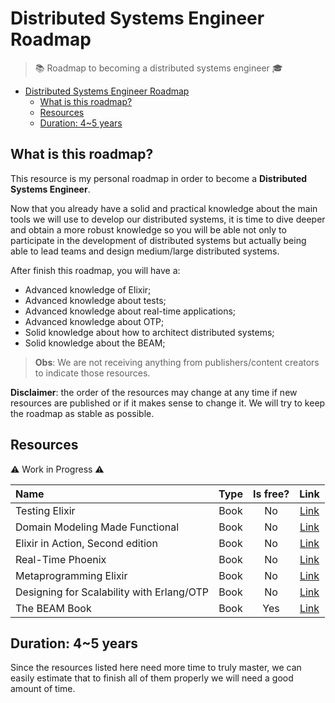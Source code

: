 # Distributed Systems Engineer Roadmap

> 📚 Roadmap to becoming a distributed systems engineer 🎓

- [Distributed Systems Engineer Roadmap](#distributed-systems-engineer-roadmap)
  - [What is this roadmap?](#what-is-this-roadmap)
  - [Resources](#resources)
  - [Duration: 4~5 years](#duration-45-years)

## What is this roadmap?

This resource is my personal roadmap in order to become a **Distributed Systems Engineer**.

Now that you already have a solid and practical knowledge about the main tools we will use to develop our distributed systems, it is time to dive deeper and obtain a more robust knowledge so you will be able not only to participate in the development of distributed systems but actually being able to lead teams and design medium/large distributed systems.

After finish this roadmap, you will have a:

- Advanced knowledge of Elixir;
- Advanced knowledge about tests;
- Advanced knowledge about real-time applications;
- Advanced knowledge about OTP;
- Solid knowledge about how to architect distributed systems;
- Solid knowledge about the BEAM;

> **Obs**: We are not receiving anything from publishers/content creators to indicate those resources.

**Disclaimer**: the order of the resources may change at any time if new resources are published or if it makes sense to change it. We will try to keep the roadmap as stable as possible.

## Resources

⚠ Work in Progress ⚠

| Name                                      | Type  | Is free? |                                         Link                                          |
| :---------------------------------------- | :---: | :------: | :-----------------------------------------------------------------------------------: |
| Testing Elixir                            | Book  |    No    |                     [Link](https://pragprog.com/titles/lmelixir/)                     |
| Domain Modeling Made Functional           | Book  |    No    |                      [Link](https://pragprog.com/titles/swdddf/)                      |
| Elixir in Action, Second edition          | Book  |    No    |         [Link](https://www.manning.com/books/elixir-in-action-second-edition)         |
| Real-Time Phoenix                         | Book  |    No    |                    [Link](https://pragprog.com/titles/sbsockets/)                     |
| Metaprogramming Elixir                    | Book  |    No    |                     [Link](https://pragprog.com/titles/cmelixir/)                     |
| Designing for Scalability with Erlang/OTP | Book  |    No    | [Link](https://www.oreilly.com/library/view/designing-for-scalability/9781449361556/) |
| The BEAM Book                             | Book  |   Yes    |                     [Link](https://github.com/happi/theBeamBook)                      |

## Duration: 4~5 years

Since the resources listed here need more time to truly master, we can easily estimate that to finish all of them properly we will need a good amount of time.